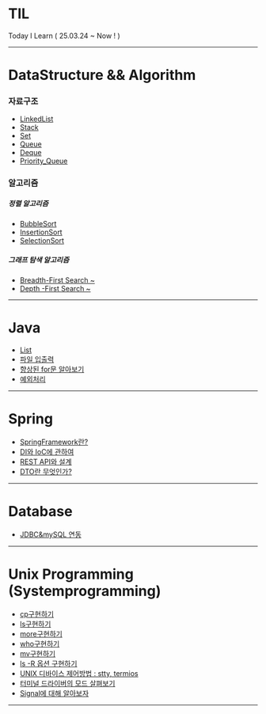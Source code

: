 # TIL
Today I Learn ( 25.03.24 ~ Now ! )
***
# DataStructure && Algorithm
### 자료구조
* [LinkedList](https://github.com/Door-Juno/TIL/blob/main/DataStructure/LinkedList/docs/LinkedList.md)
* [Stack](https://github.com/Door-Juno/TIL/blob/main/DataStructure/Stack/docs/stack.md)
* [Set](https://github.com/Door-Juno/TIL/blob/main/DataStructure/Set/docs/Sets.md)
* [Queue](https://github.com/Door-Juno/TIL/blob/main/DataStructure/Queue/docs/Queue.md)
* [Deque](https://github.com/Door-Juno/TIL/blob/main/DataStructure/Queue/docs/Deque.md)
* [Priority_Queue](https://github.com/Door-Juno/TIL/blob/main/DataStructure/Queue/docs/PriorityQueue.md)

### 알고리즘 
##### 정렬 알고리즘
* [BubbleSort](https://github.com/Door-Juno/TIL/blob/main/Algorithm/Sort/BubbleSort/docs/BubbleSort.md)
* [InsertionSort](https://github.com/Door-Juno/TIL/blob/main/Algorithm/Sort/InsertionSort/docs/InsertionSort.md)
* [SelectionSort](https://github.com/Door-Juno/TIL/blob/main/Algorithm/Sort/SelectionSort/docs/SelectionSort.md)

##### 그래프 탐색 알고리즘
* [Breadth-First Search ~]()
* [Depth -First Search ~]()

***

# Java
* [List](https://github.com/Door-Juno/TIL/blob/main/Java/리스트/List.md)
* [파일 입출력](https://github.com/Door-Juno/TIL/blob/main/Java/파일입출력/FileIO.md)
* [향상된 for문 알아보기](https://github.com/Door-Juno/TIL/blob/main/Java/향상된반복문/For-each.md)
* [예외처리](https://github.com/Door-Juno/TIL/blob/main/Java/Exception.md)

***
# Spring
* [SpringFramework란?](https://github.com/Door-Juno/TIL/blob/main/Spring/SpringFramework%EB%9E%80%3F/Spring_Framework%EB%9E%80%20%3F.md)
* [DI와 IoC에 관하여](https://github.com/Door-Juno/TIL/blob/main/Spring/DI%2CIoC%20%EC%A0%95%EB%A6%AC/DI_IoC.md)
* [REST API와 설계](https://github.com/Door-Juno/TIL/blob/main/Spring/Springboot%EB%A5%BC%20%ED%99%9C%EC%9A%A9%ED%95%9C%20REST%20API%20%EC%84%A4%EA%B3%84/REST%20API.md)
* [DTO란 무엇인가?](https://github.com/Door-Juno/TIL/blob/main/Spring/DTO%EB%9E%80%3F/dto.md)

***
# Database
* [JDBC&mySQL 연동](https://github.com/Door-Juno/TIL/blob/main/Database/JDBC&mySQL연동/JDBC%26MySQL.md)

***
# Unix Programming (Systemprogramming)
* [cp구현하기](https://github.com/Door-Juno/TIL/blob/main/UnixProgramming/cp%20%EA%B5%AC%ED%98%84%ED%95%98%EA%B8%B0/docs/cp.md)
* [ls구현하기](https://github.com/Door-Juno/TIL/blob/main/UnixProgramming/ls%20%EA%B5%AC%ED%98%84%ED%95%98%EA%B8%B0/docs/ls.md)
* [more구현하기](https://github.com/Door-Juno/TIL/blob/main/UnixProgramming/more%20%EA%B5%AC%ED%98%84%ED%95%98%EA%B8%B0/docs/more.md)
* [who구현하기](https://github.com/Door-Juno/TIL/blob/main/UnixProgramming/who%20%EA%B5%AC%ED%98%84%ED%95%98%EA%B8%B0/docs/who.md)
* [mv구현하기](https://github.com/Door-Juno/TIL/blob/main/UnixProgramming/mv%20%EA%B5%AC%ED%98%84%ED%95%98%EA%B8%B0/docs/mv.md)
* [ls -R 옵션 구현하기](https://github.com/Door-Juno/TIL/blob/main/UnixProgramming/ls-R%20%EA%B5%AC%ED%98%84%ED%95%98%EA%B8%B0/docs/ls-R.md)
* [UNIX 디바이스 제어방법 : stty, termios](https://github.com/Door-Juno/TIL/blob/main/UnixProgramming/Unix%20devicecontrol/docs/Unix_device_control.md)
* [터미널 드라이버의 모드 살펴보기](https://github.com/Door-Juno/TIL/blob/main/UnixProgramming/Terminal_driver_mode/docs/Terminal_driver_mode.md)
* [Signal에 대해 알아보자](https://github.com/Door-Juno/TIL/blob/main/UnixProgramming/Signal/docs/Signal.md)
***